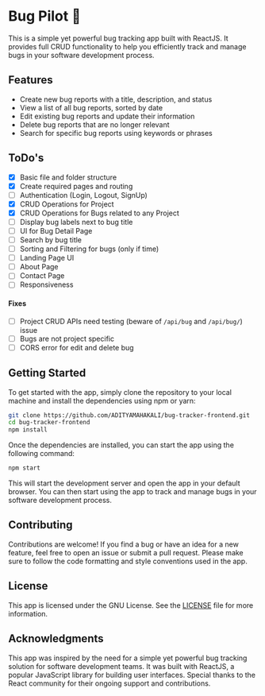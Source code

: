 # Bug Pilot 🚀

This is a simple yet powerful bug tracking app built with ReactJS. It provides full CRUD functionality to help you efficiently track and manage bugs in your software development process.

## Features

- Create new bug reports with a title, description, and status
- View a list of all bug reports, sorted by date
- Edit existing bug reports and update their information
- Delete bug reports that are no longer relevant
- Search for specific bug reports using keywords or phrases

## ToDo's

- [x] Basic file and folder structure
- [x] Create required pages and routing
- [ ] Authentication (Login, Logout, SignUp)
- [x] CRUD Operations for Project
- [x] CRUD Operations for Bugs related to any Project
- [ ] Display bug labels next to bug title
- [ ] UI for Bug Detail Page
- [ ] Search by bug title
- [ ] Sorting and Filtering for bugs (only if time)
- [ ] Landing Page UI
- [ ] About Page
- [ ] Contact Page
- [ ] Responsiveness

#### Fixes

- [ ] Project CRUD APIs need testing (beware of `/api/bug` and `/api/bug/`) issue
- [ ] Bugs are not project specific
- [ ] CORS error for edit and delete bug

## Getting Started

To get started with the app, simply clone the repository to your local machine and install the dependencies using npm or yarn:

```sh
git clone https://github.com/ADITYAMAHAKALI/bug-tracker-frontend.git
cd bug-tracker-frontend
npm install
```

Once the dependencies are installed, you can start the app using the following command:

```sh
npm start
```

This will start the development server and open the app in your default browser. You can then start using the app to track and manage bugs in your software development process.

## Contributing

Contributions are welcome! If you find a bug or have an idea for a new feature, feel free to open an issue or submit a pull request. Please make sure to follow the code formatting and style conventions used in the app.

## License

This app is licensed under the GNU License. See the [LICENSE](./LICENSE) file for more information.

## Acknowledgments

This app was inspired by the need for a simple yet powerful bug tracking solution for software development teams. It was built with ReactJS, a popular JavaScript library for building user interfaces. Special thanks to the React community for their ongoing support and contributions.
